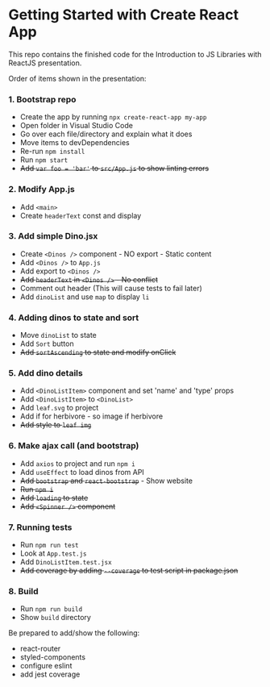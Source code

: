 # Getting Started with Create React App

This repo contains the finished code for the Introduction to JS Libraries with ReactJS presentation.

Order of items shown in the presentation:

### 1. Bootstrap repo

- Create the app by running `npx create-react-app my-app`
- Open folder in Visual Studio Code
- Go over each file/directory and explain what it does
- Move items to devDependencies
- Re-run `npm install`
- Run `npm start`
- ~~Add `var foo = 'bar'` to `src/App.js` to show linting errors~~

### 2. Modify App.js

- Add `<main>`
- Create `headerText` const and display

### 3. Add simple Dino.jsx

- Create `<Dinos />` component - NO export - Static content
- Add `<Dinos />` to `App.js`
- Add export to `<Dinos />`
- ~~Add `headerText` in `<Dinos />` - No conflict~~
- Comment out header (This will cause tests to fail later)
- Add `dinoList` and use `map` to display `li`

### 4. Adding dinos to state and sort

- Move `dinoList` to state
- Add `Sort` button
- ~~Add `sortAscending` to state and modify onClick~~

### 5. Add dino details

- Add `<DinoListItem>` component and set 'name' and 'type' props
- Add `<DinoListItem>` to `<DinoList>`
- Add `leaf.svg` to project
- Add if for herbivore - so image if herbivore
- ~~Add style to `leaf img`~~

### 6. Make ajax call (and bootstrap)

- Add `axios` to project and run `npm i`
- Add `useEffect` to load dinos from API
- ~~Add `bootstrap` and `react-bootstrap`~~ - Show website
- ~~Run `npm i`~~
- ~~Add `loading` to state~~
- ~~Add `<Spinner />` component~~

### 7. Running tests

- Run `npm run test`
- Look at `App.test.js`
- Add `DinoListItem.test.jsx`
- ~~Add coverage by adding `--coverage` to test script in package.json~~

### 8. Build

- Run `npm run build`
- Show `build` directory

Be prepared to add/show the following:

- react-router
- styled-components
- configure eslint
- add jest coverage
